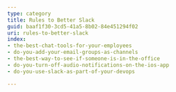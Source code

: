 ```yaml
---
type: category
title: Rules to Better Slack
guid: baaf1f30-3cd5-41a5-8b02-84e451294f02
uri: rules-to-better-slack
index:
- the-best-chat-tools-for-your-employees
- do-you-add-your-email-groups-as-channels
- the-best-way-to-see-if-someone-is-in-the-office
- do-you-turn-off-audio-notifications-on-the-ios-app
- do-you-use-slack-as-part-of-your-devops

---
```

<p>​​<br></p>


